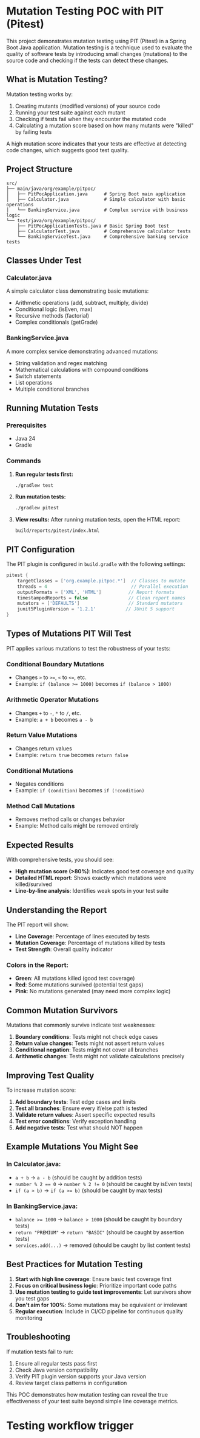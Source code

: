 # Mutation Testing POC with PIT (Pitest)

This project demonstrates mutation testing using PIT (Pitest) in a Spring Boot Java application. Mutation testing is a technique used to evaluate the quality of software tests by introducing small changes (mutations) to the source code and checking if the tests can detect these changes.

## What is Mutation Testing?

Mutation testing works by:
1. Creating mutants (modified versions) of your source code
2. Running your test suite against each mutant
3. Checking if tests fail when they encounter the mutated code
4. Calculating a mutation score based on how many mutants were "killed" by failing tests

A high mutation score indicates that your tests are effective at detecting code changes, which suggests good test quality.

## Project Structure

```
src/
├── main/java/org/example/pitpoc/
│   ├── PitPocApplication.java      # Spring Boot main application
│   ├── Calculator.java             # Simple calculator with basic operations
│   └── BankingService.java         # Complex service with business logic
└── test/java/org/example/pitpoc/
    ├── PitPocApplicationTests.java # Basic Spring Boot test
    ├── CalculatorTest.java         # Comprehensive calculator tests
    └── BankingServiceTest.java     # Comprehensive banking service tests
```

## Classes Under Test

### Calculator.java
A simple calculator class demonstrating basic mutations:
- Arithmetic operations (add, subtract, multiply, divide)
- Conditional logic (isEven, max)
- Recursive methods (factorial)
- Complex conditionals (getGrade)

### BankingService.java
A more complex service demonstrating advanced mutations:
- String validation and regex matching
- Mathematical calculations with compound conditions
- Switch statements
- List operations
- Multiple conditional branches

## Running Mutation Tests

### Prerequisites
- Java 24
- Gradle

### Commands

1. **Run regular tests first:**
   ```bash
   ./gradlew test
   ```

2. **Run mutation tests:**
   ```bash
   ./gradlew pitest
   ```

3. **View results:**
   After running mutation tests, open the HTML report:
   ```
   build/reports/pitest/index.html
   ```

## PIT Configuration

The PIT plugin is configured in `build.gradle` with the following settings:

```groovy
pitest {
    targetClasses = ['org.example.pitpoc.*']  // Classes to mutate
    threads = 4                               // Parallel execution
    outputFormats = ['XML', 'HTML']          // Report formats
    timestampedReports = false               // Clean report names
    mutators = ['DEFAULTS']                  // Standard mutators
    junit5PluginVersion = '1.2.1'           // JUnit 5 support
}
```

## Types of Mutations PIT Will Test

PIT applies various mutations to test the robustness of your tests:

### Conditional Boundary Mutations
- Changes `>` to `>=`, `<` to `<=`, etc.
- Example: `if (balance >= 1000)` becomes `if (balance > 1000)`

### Arithmetic Operator Mutations
- Changes `+` to `-`, `*` to `/`, etc.
- Example: `a + b` becomes `a - b`

### Return Value Mutations
- Changes return values
- Example: `return true` becomes `return false`

### Conditional Mutations
- Negates conditions
- Example: `if (condition)` becomes `if (!condition)`

### Method Call Mutations
- Removes method calls or changes behavior
- Example: Method calls might be removed entirely

## Expected Results

With comprehensive tests, you should see:
- **High mutation score (>80%)**: Indicates good test coverage and quality
- **Detailed HTML report**: Shows exactly which mutations were killed/survived
- **Line-by-line analysis**: Identifies weak spots in your test suite

## Understanding the Report

The PIT report will show:
- **Line Coverage**: Percentage of lines executed by tests
- **Mutation Coverage**: Percentage of mutations killed by tests
- **Test Strength**: Overall quality indicator

### Colors in the Report:
- **Green**: All mutations killed (good test coverage)
- **Red**: Some mutations survived (potential test gaps)
- **Pink**: No mutations generated (may need more complex logic)

## Common Mutation Survivors

Mutations that commonly survive indicate test weaknesses:

1. **Boundary conditions**: Tests might not check edge cases
2. **Return value changes**: Tests might not assert return values
3. **Conditional negation**: Tests might not cover all branches
4. **Arithmetic changes**: Tests might not validate calculations precisely

## Improving Test Quality

To increase mutation score:

1. **Add boundary tests**: Test edge cases and limits
2. **Test all branches**: Ensure every if/else path is tested
3. **Validate return values**: Assert specific expected results
4. **Test error conditions**: Verify exception handling
5. **Add negative tests**: Test what should NOT happen

## Example Mutations You Might See

### In Calculator.java:
- `a + b` → `a - b` (should be caught by addition tests)
- `number % 2 == 0` → `number % 2 != 0` (should be caught by isEven tests)
- `if (a > b)` → `if (a >= b)` (should be caught by max tests)

### In BankingService.java:
- `balance >= 1000` → `balance > 1000` (should be caught by boundary tests)
- `return "PREMIUM"` → `return "BASIC"` (should be caught by assertion tests)
- `services.add(...)` → removed (should be caught by list content tests)

## Best Practices for Mutation Testing

1. **Start with high line coverage**: Ensure basic test coverage first
2. **Focus on critical business logic**: Prioritize important code paths
3. **Use mutation testing to guide test improvements**: Let survivors show you test gaps
4. **Don't aim for 100%**: Some mutations may be equivalent or irrelevant
5. **Regular execution**: Include in CI/CD pipeline for continuous quality monitoring

## Troubleshooting

If mutation tests fail to run:
1. Ensure all regular tests pass first
2. Check Java version compatibility
3. Verify PIT plugin version supports your Java version
4. Review target class patterns in configuration

This POC demonstrates how mutation testing can reveal the true effectiveness of your test suite beyond simple line coverage metrics.
# Testing workflow trigger
